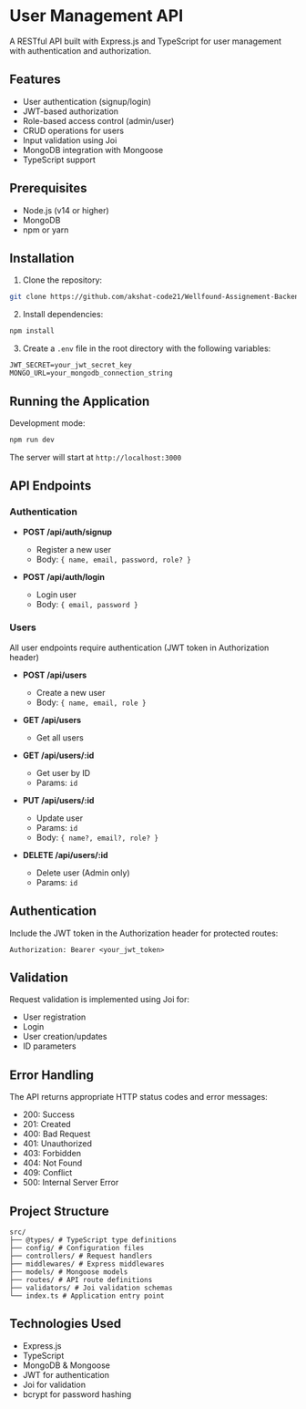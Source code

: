 # User Management API

A RESTful API built with Express.js and TypeScript for user management with authentication and authorization.

## Features

- User authentication (signup/login)
- JWT-based authorization
- Role-based access control (admin/user)
- CRUD operations for users
- Input validation using Joi
- MongoDB integration with Mongoose
- TypeScript support

## Prerequisites

- Node.js (v14 or higher)
- MongoDB
- npm or yarn

## Installation

1. Clone the repository:
```bash
git clone https://github.com/akshat-code21/Wellfound-Assignement-Backend
```
2. Install dependencies:
```bash
npm install
```
3. Create a `.env` file in the root directory with the following variables:
```env
JWT_SECRET=your_jwt_secret_key
MONGO_URL=your_mongodb_connection_string
```

## Running the Application

Development mode:
```bash
npm run dev
```

The server will start at `http://localhost:3000`

## API Endpoints

### Authentication

- **POST /api/auth/signup**
  - Register a new user
  - Body: `{ name, email, password, role? }`

- **POST /api/auth/login**
  - Login user
  - Body: `{ email, password }`

### Users

All user endpoints require authentication (JWT token in Authorization header)

- **POST /api/users**
  - Create a new user
  - Body: `{ name, email, role }`

- **GET /api/users**
  - Get all users

- **GET /api/users/:id**
  - Get user by ID
  - Params: `id`

- **PUT /api/users/:id**
  - Update user
  - Params: `id`
  - Body: `{ name?, email?, role? }`

- **DELETE /api/users/:id**
  - Delete user (Admin only)
  - Params: `id`

## Authentication

Include the JWT token in the Authorization header for protected routes:

```
Authorization: Bearer <your_jwt_token>
```

## Validation

Request validation is implemented using Joi for:
- User registration
- Login
- User creation/updates
- ID parameters

## Error Handling

The API returns appropriate HTTP status codes and error messages:
- 200: Success
- 201: Created
- 400: Bad Request
- 401: Unauthorized
- 403: Forbidden
- 404: Not Found
- 409: Conflict
- 500: Internal Server Error

## Project Structure
```
src/
├── @types/ # TypeScript type definitions
├── config/ # Configuration files
├── controllers/ # Request handlers
├── middlewares/ # Express middlewares
├── models/ # Mongoose models
├── routes/ # API route definitions
├── validators/ # Joi validation schemas
└── index.ts # Application entry point
```

## Technologies Used

- Express.js
- TypeScript
- MongoDB & Mongoose
- JWT for authentication
- Joi for validation
- bcrypt for password hashing
